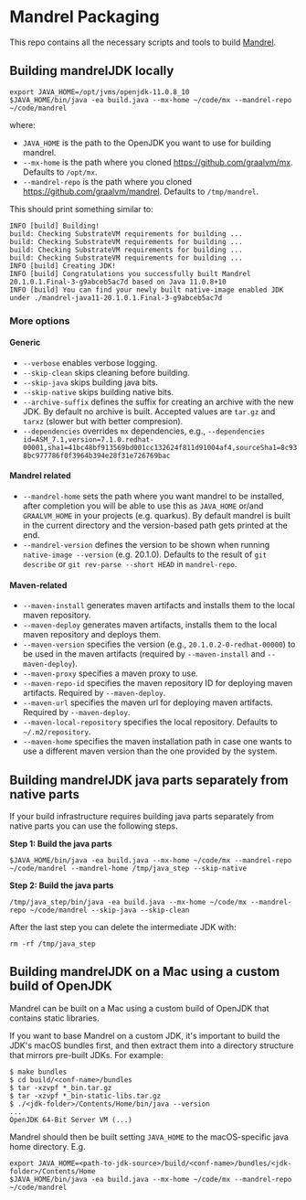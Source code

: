 # Mandrel Packaging

This repo contains all the necessary scripts and tools to build [Mandrel](https://github.com/graalvm/mandrel).

## Building mandrelJDK locally

```shell
export JAVA_HOME=/opt/jvms/openjdk-11.0.8_10
$JAVA_HOME/bin/java -ea build.java --mx-home ~/code/mx --mandrel-repo ~/code/mandrel
```

where:
* `JAVA_HOME` is the path to the OpenJDK you want to use for building mandrel.
* `--mx-home` is the path where you cloned https://github.com/graalvm/mx. Defaults to `/opt/mx`.
* `--mandrel-repo` is the path where you cloned https://github.com/graalvm/mandrel. Defaults to `/tmp/mandrel`.

This should print something similar to:
```
INFO [build] Building!
build: Checking SubstrateVM requirements for building ...
build: Checking SubstrateVM requirements for building ...
build: Checking SubstrateVM requirements for building ...
build: Checking SubstrateVM requirements for building ...
INFO [build] Creating JDK!
INFO [build] Congratulations you successfully built Mandrel 20.1.0.1.Final-3-g9abceb5ac7d based on Java 11.0.8+10
INFO [build] You can find your newly built native-image enabled JDK under ./mandrel-java11-20.1.0.1.Final-3-g9abceb5ac7d
```

### More options

#### Generic
* `--verbose` enables verbose logging.
* `--skip-clean` skips cleaning before building.
* `--skip-java` skips building java bits.
* `--skip-native` skips building native bits.
* `--archive-suffix` defines the suffix for creating an archive with the new JDK. By default no archive is built. Accepted values are `tar.gz` and `tarxz` (slower but with better compresion).
* `--dependencies` overrides `mx` dependencies, e.g., `--dependencies id=ASM_7.1,version=7.1.0.redhat-00001,sha1=41bc48bf913569bd001cc132624f811d91004af4,sourceSha1=8c938bc977786f0f3964b394e28f31e726769bac`

#### Mandrel related
* `--mandrel-home` sets the path where you want mandrel to be installed, after completion you will be
 able to use this as `JAVA_HOME` or/and `GRAALVM_HOME` in your projects (e.g. quarkus). 
 By default mandrel is built in the current directory and the version-based path gets printed at the end.
* `--mandrel-version` defines the version to be shown when running `native-image --version` (e.g. 20.1.0). Defaults to the result of `git describe` or `git rev-parse --short HEAD` in `mandrel-repo`.

#### Maven-related

* `--maven-install` generates maven artifacts and installs them to the local maven repository.
* `--maven-deploy` generates maven artifacts, installs them to the local maven repository and deploys them.
* `--maven-version` specifies the version (e.g., `20.1.0.2-0-redhat-00000`) to be used in the maven artifacts (required by `--maven-install` and `--maven-deploy`).
* `--maven-proxy` specifies a maven proxy to use.
* `--maven-repo-id` specifies the maven repository ID for deploying maven artifacts. Required by `--maven-deploy`.
* `--maven-url` specifies the maven url for deploying maven artifacts. Required by `--maven-deploy`.
* `--maven-local-repository` specifies the local repository. Defaults to `~/.m2/repository`.
* `--maven-home` specifies the maven installation path in case one wants to use a different maven version than the one provided by the system. 

## Building mandrelJDK java parts separately from native parts

If your build infrastructure requires building java parts separately from native parts you can use the following steps.

**Step 1: Build the java parts**
```shell
$JAVA_HOME/bin/java -ea build.java --mx-home ~/code/mx --mandrel-repo ~/code/mandrel --mandrel-home /tmp/java_step --skip-native
```

**Step 2: Build the java parts**
```shell
/tmp/java_step/bin/java -ea build.java --mx-home ~/code/mx --mandrel-repo ~/code/mandrel --skip-java --skip-clean
```

After the last step you can delete the intermediate JDK with:
```shell
rm -rf /tmp/java_step
```

## Building mandrelJDK on a Mac using a custom build of OpenJDK

Mandrel can be built on a Mac using a custom build of OpenJDK that contains static libraries.

If you want to base Mandrel on a custom JDK,
it's important to build the JDK's macOS bundles first,
and then extract them into a directory structure that mirrors pre-built JDKs.
For example:

```shell
$ make bundles
$ cd build/<conf-name>/bundles
$ tar -xzvpf *_bin.tar.gz
$ tar -xzvpf *_bin-static-libs.tar.gz
$ ./<jdk-folder>/Contents/Home/bin/java --version
...
OpenJDK 64-Bit Server VM (...)
```

Mandrel should then be built setting `JAVA_HOME` to the macOS-specific java home directory.
E.g.

```shell
export JAVA_HOME=<path-to-jdk-source>/build/<conf-name>/bundles/<jdk-folder>/Contents/Home
$JAVA_HOME/bin/java -ea build.java --mx-home ~/code/mx --mandrel-repo ~/code/mandrel
```
